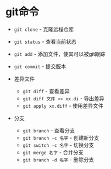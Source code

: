 
# git命令

* `git clone` - 克隆远程仓库
* `git status` - 查看当前状态
* `git add` - 添加文件，使其可以被git跟踪
* `git commit` - 提交版本
* 差异文件
    * `git diff` - 查看差异
    * `git diff 文件 >> xx.di` - 导出差异
    * `git apply xx.diff` - 使用差异文件

* 分支
    * `git branch` - 查看分支
    * `git branch -c 名字` - 创建新分支
    * `git switch -c 名字` - 切换分支
    * `git merge 名字` - 合并分支
    * `git branch -d 名字` - 删除分支
